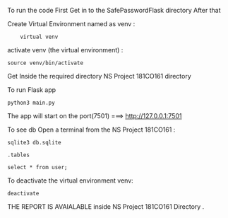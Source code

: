 To run the code First Get in to the SafePasswordFlask  directory
After that 

Create Virtual Environment named as venv : 

		virtual venv

activate venv (the virtual environment) :

	source venv/bin/activate

Get Inside the required directory NS Project 181CO161   directory


To run Flask app

	python3 main.py

The app will start on the port(7501)  ===> http://127.0.0.1:7501 


	

To see db Open a terminal from the  NS Project 181CO161 : 

	sqlite3 db.sqlite

	.tables

	select * from user;




To deactivate the virtual environment venv:

	deactivate




THE REPORT IS AVAIALABLE inside NS Project 181CO161  Directory .

